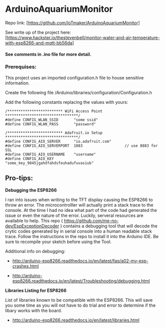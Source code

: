 # ArduinoAquariumMonitor

Repo link: [https://github.com/IoTmaker/ArduinoAquariumMonitor]

See write up of the project here: [https://www.hackster.io/thestevenbell/monitor-water-and-air-temperature-with-esp8266-and-mqtt-bb56da]

#### See comments in .ino file for more detail.
### Prerequises:
This project uses an imported configuration.h file to house sensitive information.

Create the following file <user home>/Arduino/libraries/configuration/Configuration.h

Add the following constants replacing the values with yours:
```
/************************* WiFi Access Point *********************************/
#define CONFIG_WLAN_SSID       "some ssid"
#define CONFIG_WLAN_PASS       "password"

/************************* Adafruit.io Setup *********************************/
#define CONFIG_AIO_SERVER      "io.adafruit.com"
#define CONFIG_AIO_SERVERPORT  1883                   // use 8883 for SSL
#define CONFIG_AIO_USERNAME    "username"
#define CONFIG_AIO_KEY         "some_key_9845jgahdfahdsfouhadufuvasiub"
```


## Pro-tips:
**Debugging the ESP8266**

I ran into issues when writing to the TFT display causing the ESP8266 to throw an error.
The microcontrolller will actually print a stack trace to the console.
At the time I had no idea what part of the code had generated the issue or even the nature of the error.
Luckily, serveral resources are available to help. This repo ( https://github.com/me-no-dev/EspExceptionDecoder ) contains a debugging tool that will decode the crytic codes generated by in serial console into a human readable stack trace.  Follow the instructions in the repo to install it into the Arduino IDE. Be sure to recompile your sketch before using the Tool.

Additional info on debugging:

  - http://arduino-esp8266.readthedocs.io/en/latest/faq/a02-my-esp-crashes.html

  - http://arduino-esp8266.readthedocs.io/en/latest/Troubleshooting/debugging.html

**Libraries Listing for ESP8266**

List of libraries known to be compatible with the ESP8266.  This will save you some time as you will not have to do trial and error to determine if the libary works with the board.

  - http://arduino-esp8266.readthedocs.io/en/latest/libraries.html


